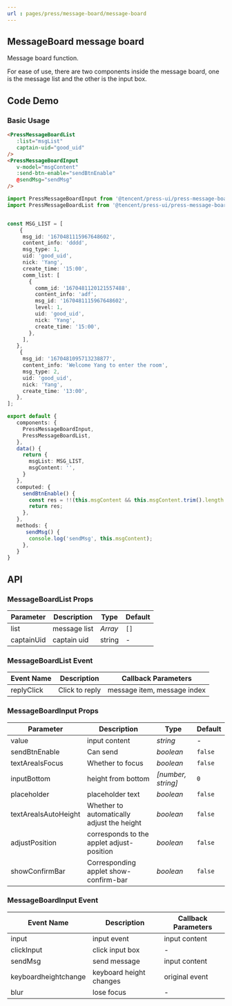 ```yaml
---
url : pages/press/message-board/message-board
---
```


## MessageBoard message board

Message board function.

For ease of use, there are two components inside the message board, one is the message list and the other is the input box.


## Code Demo

### Basic Usage


```html
<PressMessageBoardList
   :list="msgList"
   captain-uid="good_uid"
/>
<PressMessageBoardInput
   v-model="msgContent"
   :send-btn-enable="sendBtnEnable"
   @sendMsg="sendMsg"
/>
```

```ts
import PressMessageBoardInput from '@tencent/press-ui/press-message-board/press-message-board-input.vue';
import PressMessageBoardList from '@tencent/press-ui/press-message-board/press-message-board-list.vue';


const MSG_LIST = [
    {
     msg_id: '1670481115967648602',
     content_info: 'dddd',
     msg_type: 1,
     uid: 'good_uid',
     nick: 'Yang',
     create_time: '15:00',
     comm_list: [
       {
         comm_id: '1670481120121557488',
         content_info: 'adf',
         msg_id: '1670481115967648602',
         level: 1,
         uid: 'good_uid',
         nick: 'Yang',
         create_time: '15:00',
       },
     ],
   },
    {
     msg_id: '1670481095713238877',
     content_info: 'Welcome Yang to enter the room',
     msg_type: 2,
     uid: 'good_uid',
     nick: 'Yang',
     create_time: '13:00',
   },
];

export default {
   components: {
     PressMessageBoardInput,
     PressMessageBoardList,
   },
   data() {
     return {
       msgList: MSG_LIST,
       msgContent: '',
     }
   },
   computed: {
     sendBtnEnable() {
       const res = !!(this.msgContent && this.msgContent.trim().length > 0);
       return res;
     },
   },
   methods: {
      sendMsg() {
       console.log('sendMsg', this.msgContent);
     },
   }
}
```

## API

### MessageBoardList Props


| Parameter  | Description  | Type    | Default |
| ---------- | ------------ | ------- | ------- |
| list       | message list | _Array_ | `[]`    |
| captainUid | captain uid  | string  | -       |


### MessageBoardList Event


| Event Name | Description    | Callback Parameters         |
| ---------- | -------------- | --------------------------- |
| replyClick | Click to reply | message item, message index |

### MessageBoardInput Props


| Parameter            | Description                                | Type               | Default |
| -------------------- | ------------------------------------------ | ------------------ | ------- |
| value                | input content                              | _string_           | -       |
| sendBtnEnable        | Can send                                   | _boolean_          | `false` |
| textAreaIsFocus      | Whether to focus                           | _boolean_          | `false` |
| inputBottom          | height from bottom                         | _[number, string]_ | `0`     |
| placeholder          | placeholder text                           | _boolean_          | `false` |
| textAreaIsAutoHeight | Whether to automatically adjust the height | _boolean_          | `false` |
| adjustPosition       | corresponds to the applet adjust-position  | _boolean_          | `false` |
| showConfirmBar       | Corresponding applet show-confirm-bar      | _boolean_          | `false` |


### MessageBoardInput Event


| Event Name           | Description             | Callback Parameters |
| -------------------- | ----------------------- | ------------------- |
| input                | input event             | input content       |
| clickInput           | click input box         | -                   |
| sendMsg              | send message            | input content       |
| keyboardheightchange | keyboard height changes | original event      |
| blur                 | lose focus              | -                   |